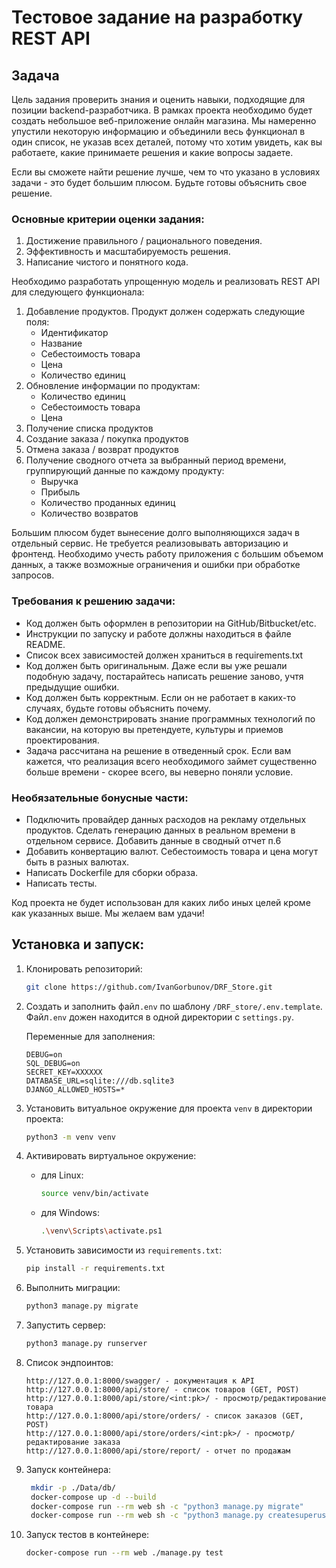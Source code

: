 # Тестовое задание на разработку REST API

## Задача
Цель задания проверить знания и оценить навыки, подходящие для позиции backend-разработчика. В рамках проекта необходимо будет создать небольшое веб-приложение онлайн магазина. Мы намеренно упустили некоторую информацию и объединили весь функционал в один список, не указав всех деталей, потому что хотим увидеть, как вы работаете, какие принимаете решения и какие вопросы задаете.

Если вы сможете найти решение лучше, чем то что указано в условиях задачи - это будет большим плюсом. Будьте готовы объяснить свое решение.        

### Основные критерии оценки задания:                
1. Достижение правильного / рационального поведения.
2. Эффективность и масштабируемость решения.                    
3. Написание чистого и понятного кода.

Необходимо разработать упрощенную модель и реализовать REST API для следующего функционала:            
1. Добавление продуктов. Продукт должен содержать следующие поля:
   - Идентификатор
   - Название
   - Себестоимость товара
   - Цена
   - Количество единиц
2. Обновление информации по продуктам:
   - Количество единиц
   - Себестоимость товара
   - Цена    
3. Получение списка продуктов
4. Создание заказа / покупка продуктов
5. Отмена заказа / возврат продуктов
6. Получение сводного отчета за выбранный период времени, группирующий данные по каждому продукту:
   - Выручка
   - Прибыль
   - Количество проданных единиц
   - Количество возвратов                        

Большим плюсом будет вынесение долго выполняющихся задач в отдельный сервис. Не требуется реализовывать авторизацию и фронтенд. Необходимо учесть работу приложения с большим объемом данных, а также возможные ограничения и ошибки при обработке запросов.                

### Требования к решению задачи:
   -  Код должен быть оформлен в репозитории на GitHub/Bitbucket/etc.
   -  Инструкции по запуску и работе должны находиться в файле README.
   -  Список всех зависимостей должен храниться в requirements.txt
   -  Код должен быть оригинальным. Даже если вы уже решали подобную задачу, постарайтесь написать решение заново, учтя предыдущие ошибки.
   -  Код должен быть корректным. Если он не работает в каких-то случаях, будьте готовы объяснить почему.
   -  Код должен демонстрировать знание программных технологий по вакансии, на которую вы претендуете, культуры и приемов проектирования.
   -  Задача рассчитана на решение в отведенный срок. Если вам кажется, что реализация всего необходимого займет существенно больше времени - скорее всего, вы неверно поняли условие.
                                 
### Необязательные бонусные части:            
   -  Подключить провайдер данных расходов на рекламу отдельных продуктов. Сделать генерацию данных в реальном времени в отдельном сервисе. Добавить данные в сводный отчет п.6        
   -  Добавить конвертацию валют. Себестоимость товара и цена могут быть в разных валютах.
   -  Написать Dockerfile для сборки образа.
   -  Написать тесты.
                    
Код проекта не будет использован для каких либо иных целей кроме как указанных выше. Мы желаем вам удачи!


## Установка и запуск:
1. Клонировать репозиторий:
   ```bash
   git clone https://github.com/IvanGorbunov/DRF_Store.git
   ```
2. Создать и заполнить файл`.env` по шаблону `/DRF_store/.env.template`. Файл`.env` дожен находится в одной директории с `settings.py`.

   Переменные для заполнения:
      ```
      DEBUG=on
      SQL_DEBUG=on
      SECRET_KEY=XXXXXX
      DATABASE_URL=sqlite:///db.sqlite3
      DJANGO_ALLOWED_HOSTS=*
      ```
 
3. Установить витуальное окружение для проекта `venv` в директории проекта:
    ```bash
    python3 -m venv venv
    ```
4. Активировать виртуальное окружение:
   - для Linux: 
       ```bash
       source venv/bin/activate
       ```
   - для Windows:
       ```bash
       .\venv\Scripts\activate.ps1
       ```
5. Установить зависимости из `requirements.txt`:
    ```bash
    pip install -r requirements.txt
    ```
6. Выполнить миграции:
    ```bash
    python3 manage.py migrate
    ```
7. Запустить сервер:
    ```bash
    python3 manage.py runserver
    ```
8. Список эндпоинтов:
   ```angular2html
   http://127.0.0.1:8000/swagger/ - документация к API
   http://127.0.0.1:8000/api/store/ - список товаров (GET, POST)
   http://127.0.0.1:8000/api/store/<int:pk>/ - просмотр/редактирование товара
   http://127.0.0.1:8000/api/store/orders/ - список заказов (GET, POST)
   http://127.0.0.1:8000/api/store/orders/<int:pk>/ - просмотр/редактирование заказа
   http://127.0.0.1:8000/api/store/report/ - отчет по продажам
   ```
9. Запуск контейнера:
   ```bash
    mkdir -p ./Data/db/
    docker-compose up -d --build
    docker-compose run --rm web sh -c "python3 manage.py migrate"
    docker-compose run --rm web sh -c "python3 manage.py createsuperuser"
    ```
10. Запуск тестов в контейнере:
    ```bash
    docker-compose run --rm web ./manage.py test
    ```